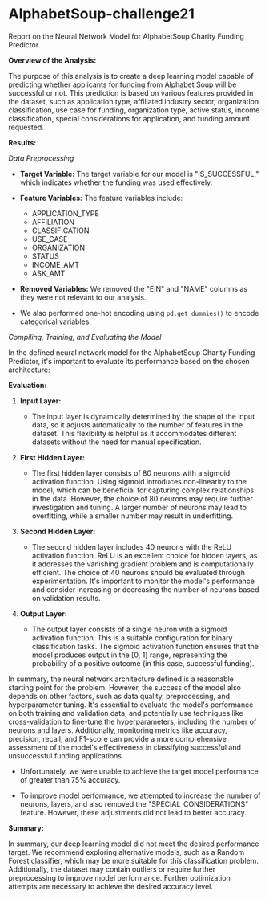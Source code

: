 # AlphabetSoup-challenge21
Report on the Neural Network Model for AlphabetSoup Charity Funding Predictor

**Overview of the Analysis:**

The purpose of this analysis is to create a deep learning model capable of predicting whether applicants for funding from Alphabet Soup will be successful or not. This prediction is based on various features provided in the dataset, such as application type, affiliated industry sector, organization classification, use case for funding, organization type, active status, income classification, special considerations for application, and funding amount requested.

**Results:**

*Data Preprocessing*

- **Target Variable:** The target variable for our model is "IS_SUCCESSFUL," which indicates whether the funding was used effectively.

- **Feature Variables:** The feature variables include:
  - APPLICATION_TYPE
  - AFFILIATION
  - CLASSIFICATION
  - USE_CASE
  - ORGANIZATION
  - STATUS
  - INCOME_AMT
  - ASK_AMT

- **Removed Variables:** We removed the "EIN" and "NAME" columns as they were not relevant to our analysis.

- We also performed one-hot encoding using `pd.get_dummies()` to encode categorical variables.

*Compiling, Training, and Evaluating the Model*

In the defined neural network model for the AlphabetSoup Charity Funding Predictor, it's important to evaluate its performance based on the chosen architecture:

**Evaluation:**

1. **Input Layer:**
   - The input layer is dynamically determined by the shape of the input data, so it adjusts automatically to the number of features in the dataset. This flexibility is helpful as it accommodates different datasets without the need for manual specification.

2. **First Hidden Layer:**
   - The first hidden layer consists of 80 neurons with a sigmoid activation function. Using sigmoid introduces non-linearity to the model, which can be beneficial for capturing complex relationships in the data. However, the choice of 80 neurons may require further investigation and tuning. A larger number of neurons may lead to overfitting, while a smaller number may result in underfitting.

3. **Second Hidden Layer:**
   - The second hidden layer includes 40 neurons with the ReLU activation function. ReLU is an excellent choice for hidden layers, as it addresses the vanishing gradient problem and is computationally efficient. The choice of 40 neurons should be evaluated through experimentation. It's important to monitor the model's performance and consider increasing or decreasing the number of neurons based on validation results.

4. **Output Layer:**
   - The output layer consists of a single neuron with a sigmoid activation function. This is a suitable configuration for binary classification tasks. The sigmoid activation function ensures that the model produces output in the [0, 1] range, representing the probability of a positive outcome (in this case, successful funding). 

In summary, the neural network architecture defined is a reasonable starting point for the problem. However, the success of the model also depends on other factors, such as data quality, preprocessing, and hyperparameter tuning. It's essential to evaluate the model's performance on both training and validation data, and potentially use techniques like cross-validation to fine-tune the hyperparameters, including the number of neurons and layers. Additionally, monitoring metrics like accuracy, precision, recall, and F1-score can provide a more comprehensive assessment of the model's effectiveness in classifying successful and unsuccessful funding applications.

- Unfortunately, we were unable to achieve the target model performance of greater than 75% accuracy.

- To improve model performance, we attempted to increase the number of neurons, layers, and also removed the "SPECIAL_CONSIDERATIONS" feature. However, these adjustments did not lead to better accuracy.

**Summary:**

In summary, our deep learning model did not meet the desired performance target. We recommend exploring alternative models, such as a Random Forest classifier, which may be more suitable for this classification problem. Additionally, the dataset may contain outliers or require further preprocessing to improve model performance. Further optimization attempts are necessary to achieve the desired accuracy level.
